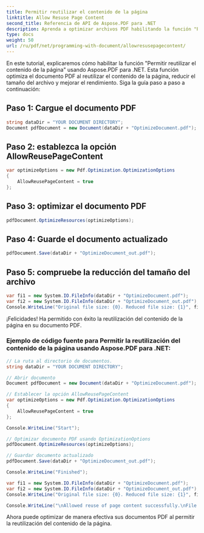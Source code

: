 ```yaml
---
title: Permitir reutilizar el contenido de la página
linktitle: Allow Resuse Page Content
second_title: Referencia de API de Aspose.PDF para .NET
description: Aprenda a optimizar archivos PDF habilitando la función "Permitir reutilizar el contenido de la página" usando Aspose.PDF para .NET. Reduzca el tamaño del archivo y mejore el rendimiento.
type: docs
weight: 50
url: /ru/pdf/net/programming-with-document/allowresusepagecontent/
---
```


En este tutorial, explicaremos cómo habilitar la función "Permitir reutilizar el contenido de la página" usando Aspose.PDF para .NET. Esta función optimiza el documento PDF al reutilizar el contenido de la página, reducir el tamaño del archivo y mejorar el rendimiento. Siga la guía paso a paso a continuación:

## Paso 1: Cargue el documento PDF

```csharp
string dataDir = "YOUR DOCUMENT DIRECTORY";
Document pdfDocument = new Document(dataDir + "OptimizeDocument.pdf");
```

## Paso 2: establezca la opción AllowReusePageContent

```csharp
var optimizeOptions = new Pdf.Optimization.OptimizationOptions
{
    AllowReusePageContent = true
};
```

## Paso 3: optimizar el documento PDF

```csharp
pdfDocument.OptimizeResources(optimizeOptions);
```

## Paso 4: Guarde el documento actualizado

```csharp
pdfDocument.Save(dataDir + "OptimizeDocument_out.pdf");
```

## Paso 5: compruebe la reducción del tamaño del archivo

```csharp
var fi1 = new System.IO.FileInfo(dataDir + "OptimizeDocument.pdf");
var fi2 = new System.IO.FileInfo(dataDir + "OptimizeDocument_out.pdf");
Console.WriteLine("Original file size: {0}. Reduced file size: {1}", fi1.Length, fi2.Length);
```

¡Felicidades! Ha permitido con éxito la reutilización del contenido de la página en su documento PDF.

### Ejemplo de código fuente para Permitir la reutilización del contenido de la página usando Aspose.PDF para .NET:

```csharp
// La ruta al directorio de documentos.
string dataDir = "YOUR DOCUMENT DIRECTORY";

// Abrir documento
Document pdfDocument = new Document(dataDir + "OptimizeDocument.pdf");

// Establecer la opción AllowReusePageContent
var optimizeOptions = new Pdf.Optimization.OptimizationOptions
{
    AllowReusePageContent = true
};

Console.WriteLine("Start");

// Optimizar documento PDF usando OptimizationOptions
pdfDocument.OptimizeResources(optimizeOptions);

// Guardar documento actualizado
pdfDocument.Save(dataDir + "OptimizeDocument_out.pdf");

Console.WriteLine("Finished");

var fi1 = new System.IO.FileInfo(dataDir + "OptimizeDocument.pdf");
var fi2 = new System.IO.FileInfo(dataDir + "OptimizeDocument_out.pdf");
Console.WriteLine("Original file size: {0}. Reduced file size: {1}", fi1.Length, fi2.Length);

Console.WriteLine("\nAllowed reuse of page content successfully.\nFile saved at " + dataDir);
```

Ahora puede optimizar de manera efectiva sus documentos PDF al permitir la reutilización del contenido de la página.
